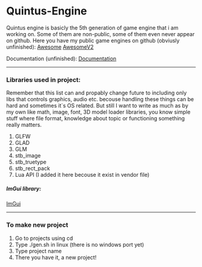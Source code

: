 # Quintus-Engine

Quintus engine is basicly the 5th generation of game engine that
i am working on. Some of them are non-public, some of them even
never appear on github.
Here you have my public game engines on github (obviusly unfinished):
[Awesome](https://github.com/UjemnyGH/Awesome)
[AwesomeV2](https://github.com/UjemnyGH/AwesomeV2)

Documentation (unfinished):
[Documentation](docs/docs.md)

----------
### Libraries used in project:

Remember that this list can and propably change future to including only libs
that controls graphics, audio etc. becouse handling these things can be hard and
sometimes it`s OS related. But still I want to write as much as by my own like 
math, image, font, 3D model loader libraries, you know simple stuff where file
format, knowledge about topic or functioning something really matters.

1. GLFW
2. GLAD
3. GLM
4. stb_image
5. stb_truetype
6. stb_rect_pack
7. Lua API (I added it here becouse it exist in vendor file)

##### ImGui library:
[ImGui](https://github.com/ocornut/imgui)

----------
### To make new project
1. Go to projects using cd
2. Type ./gen.sh in linux (there is no windows port yet)
3. Type project name
4. There you have it, a new project!
